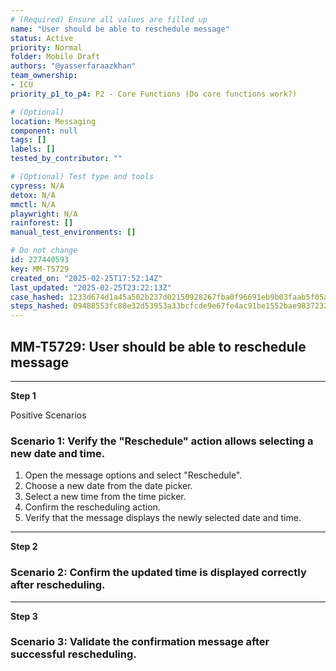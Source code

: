 ```yaml
---
# (Required) Ensure all values are filled up
name: "User should be able to reschedule message"
status: Active
priority: Normal
folder: Mobile Draft
authors: "@yasserfaraazkhan"
team_ownership:
- ICU
priority_p1_to_p4: P2 - Core Functions (Do core functions work?)

# (Optional)
location: Messaging
component: null
tags: []
labels: []
tested_by_contributor: ""

# (Optional) Test type and tools
cypress: N/A
detox: N/A
mmctl: N/A
playwright: N/A
rainforest: []
manual_test_environments: []

# Do not change
id: 227440593
key: MM-T5729
created_on: "2025-02-25T17:52:14Z"
last_updated: "2025-02-25T23:22:13Z"
case_hashed: 1233d674d1a45a502b237d02150928267fba0f96691eb9b03faab5f05a22c5d6211db69a0dc2915136189e9dab36619c
steps_hashed: 09488553fc88e32d53953a33bcfcde9e67fe4ac91be1552bae9837232daf40dc3cf66f93d6aeab752a8004f6241700e0
---
```


<!-- (Auto-generated) Based on frontmatter's "key" and "name" -->

## MM-T5729: User should be able to reschedule message

---

**Step 1**

Positive Scenarios

### Scenario 1: Verify the "Reschedule" action allows selecting a new date and time.

1. Open the message options and select "Reschedule".
2. Choose a new date from the date picker.
3. Select a new time from the time picker.
4. Confirm the rescheduling action.
5. Verify that the message displays the newly selected date and time.

---

**Step 2**

### Scenario 2: Confirm the updated time is displayed correctly after rescheduling.

---

**Step 3**

### Scenario 3: Validate the confirmation message after successful rescheduling.
